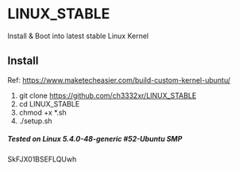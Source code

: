# LINUX_STABLE
Install &amp; Boot into latest stable Linux Kernel


## Install

Ref: https://www.maketecheasier.com/build-custom-kernel-ubuntu/

1. git clone https://github.com/ch3332xr/LINUX_STABLE
2. cd LINUX_STABLE
3. chmod  +x  *.sh
4. ./setup.sh





##### Tested on Linux 5.4.0-48-generic #52-Ubuntu SMP 
SkFJX01BSEFLQUwh

